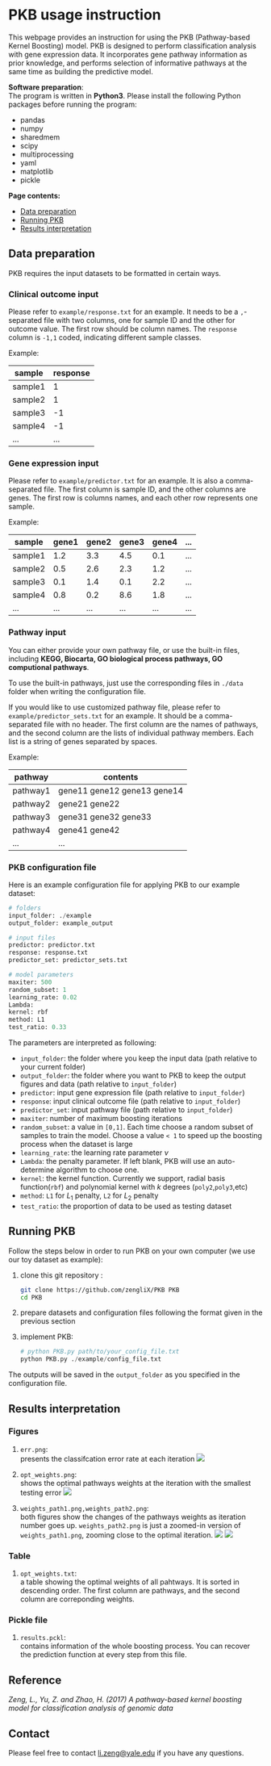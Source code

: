# PKB usage instruction
This webpage provides an instruction for using the PKB (Pathway-based Kernel Boosting) model. PKB is designed to perform classification analysis with gene expression data. It incorporates gene pathway information as prior knowledge, and performs selection of informative pathways at the same time as building the predictive model. 

**Software preparation**:   
The program is written in **Python3**. Please install the following Python packages before running the program: 

- pandas
- numpy
- sharedmem
- scipy
- multiprocessing
- yaml
- matplotlib
- pickle

**Page contents:**

- [Data preparation](#data)
- [Running PKB](#run)
- [Results interpretation](#results)



## <a name=data></a> Data preparation
PKB requires the input datasets to be formatted in certain ways. 

### Clinical outcome input
Please refer to `example/response.txt` for an example. It needs to be a `,`-separated file with two columns, one for sample ID and the other for outcome value. The first row should be column names. The `response` column is `-1,1` coded, indicating different sample classes. 

Example:

  sample | response 
  ------- | --------- 
  sample1 | 1 
  sample2 | 1
  sample3 | -1
  sample4 | -1   
  ...     | ... 


### Gene expression input
Please refer to `example/predictor.txt` for an example. It is also a comma-separated file. The first column is sample ID, and the other columns are genes. The first row is columns names, and each other row represents one sample.

Example:

| sample  | gene1 | gene2 | gene3 | gene4 | ... |
|---------|-------|-------|-------|-------|-----|
| sample1 | 1.2   | 3.3   | 4.5   | 0.1   | ... |
| sample2 | 0.5   | 2.6   | 2.3   | 1.2   | ... |
| sample3 | 0.1   | 1.4   | 0.1   | 2.2   | ... |
| sample4 | 0.8   | 0.2   | 8.6   | 1.8   | ... |
| ...     | ...   | ...   | ...   | ...   | ... |

### Pathway input
You can either provide your own pathway file, or use the built-in files, including  **KEGG, Biocarta, GO biological process pathways, GO computional pathways**. 

To use the built-in pathways, just use the corresponding files in `./data` folder when writing the configuration file. 

If you would like to use customized pathway file, please refer to `example/predictor_sets.txt` for an example. It should be a comma-separated file with no header. The first column are the names of pathways, and the second column are the lists of individual pathway members. Each list is a string of genes separated by spaces.

Example:

  pathway| contents 
  ------- | --------- 
  pathway1 | gene11 gene12 gene13 gene14 
  pathway2 | gene21 gene22
  pathway3 | gene31 gene32 gene33
  pathway4 | gene41 gene42
  ...     | ... 

### PKB configuration file
Here is an example configuration file for applying PKB to our example dataset:

```python
# folders
input_folder: ./example
output_folder: example_output

# input files
predictor: predictor.txt  
response: response.txt    
predictor_set: predictor_sets.txt 

# model parameters
maxiter: 500
random_subset: 1
learning_rate: 0.02
Lambda:   
kernel: rbf
method: L1
test_ratio: 0.33 
```

The parameters are interpreted as following:

- `input_folder`: the folder where you keep the input data (path relative to your current folder)
- `output_folder`: the folder where you want to PKB to keep the output figures and data (path relative to `input_folder`)
- `predictor`: input gene expression file (path relative to `input_folder`)
- `response`: input clinical outcome file (path relative to `input_folder`)
- `predictor_set`: input pathway file (path relative to `input_folder`)
- `maxiter`: number of maximum boosting iterations
- `random_subset`: a value in `[0,1]`. Each time choose a random subset of samples to train the model. Choose a value `< 1` to speed up the boosting process when the dataset is large 
- `learning_rate`: the learning rate parameter $\nu$ 
- `Lambda`: the penalty parameter. If left blank, PKB will use an auto-determine algorithm to choose one.
- `kernel`: the kernel function. Currently we support, radial basis function(`rbf`) and polynomial kernel with $k$ degrees (`poly2`,`poly3`,etc)
- `method`: `L1` for $L_1$ penalty, `L2` for $L_2$ penalty
- `test_ratio`: the proportion of data to be used as testing dataset


## <a name=run></a> Running PKB
Follow the steps below in order to run PKB on your own computer (we use our toy dataset as example):

1. clone this git repository :

	```bash
	git clone https://github.com/zengliX/PKB PKB
	cd PKB
	```
2. prepare datasets and configuration files following the format given in the previous section

3. implement PKB: 

	```python
	# python PKB.py path/to/your_config_file.txt
	python PKB.py ./example/config_file.txt
	```

The outputs will be saved in the `output_folder` as you specified in the configuration file.

## <a name=results></a> Results interpretation

### Figures
1. `err.png`:    
presents the classifcation error rate at each iteration
![](example/example_output/err.png?raw=true)

2. `opt_weights.png`:    
shows the optimal pathways weights at the iteration with the smallest testing error
![](example/example_output/opt_weights.png?raw=true)


3. `weights_path1.png,weights_path2.png`:    
both figures show the changes of the pathways weights as iteration number goes up. `weights_path2.png` is just a zoomed-in version of `weights_path1.png`, zooming close to the optimal iteration.
![](example/example_output/weights_path1.png?raw=true)
![](example/example_output/weights_path2.png?raw=true)


### Table
1. `opt_weights.txt`:    
a table showing the optimal weights of all pahtways. It is sorted in descending order. The first column are pathways, and the second column are correponding weights.

### Pickle file
1. `results.pckl`:   
contains information of the whole boosting process. You can recover the prediction function at every step from this file.


## Reference
_Zeng, L., Yu, Z. and Zhao, H. (2017) A pathway-based kernel boosting model for classification analysis of genomic data_

## Contact 
Please feel free to contact <li.zeng@yale.edu> if you have any questions.